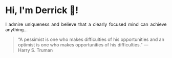 # Hi, I'm Derrick 👋!
<p align="justify">I admire uniqueness and believe that a clearly focused mind can achieve anything...</p> 
<!-- #quote-start -->
<blockquote>&ldquo;A pessimist is one who makes difficulties of his opportunities and an optimist is one who makes opportunities of his difficulties.&rdquo; &mdash; <footer>Harry S. Truman</footer></blockquote>
<!-- #quote-end -->
